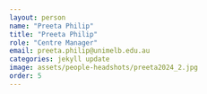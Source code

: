 ```yaml
---
layout: person
name: "Preeta Philip"
title: "Preeta Philip"
role: "Centre Manager"
email: preeta.philip@unimelb.edu.au
categories: jekyll update
image: assets/people-headshots/preeta2024_2.jpg
order: 5
---
```

